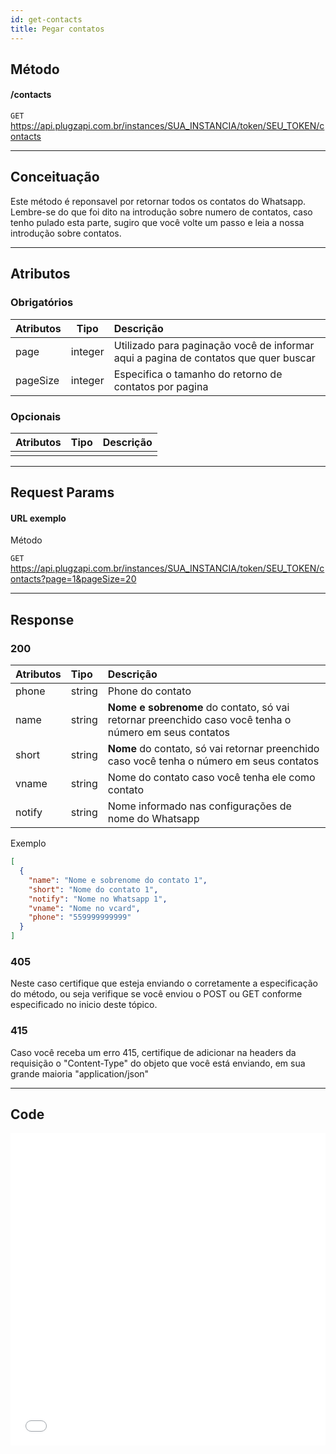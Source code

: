 ```yaml
---
id: get-contacts
title: Pegar contatos
---
```


## Método

#### /contacts

`GET` https://api.plugzapi.com.br/instances/SUA_INSTANCIA/token/SEU_TOKEN/contacts

---

## Conceituação

Este método é reponsavel por retornar todos os contatos do Whatsapp. Lembre-se do que foi dito na introdução sobre numero de contatos, caso tenho pulado esta parte, sugiro que você volte um passo e leia a nossa introdução sobre contatos.

---

## Atributos

### Obrigatórios

| Atributos | Tipo | Descrição |
| :-- | :-: | :-- |
| page | integer | Utilizado para paginação você de informar aqui a pagina de contatos que quer buscar |
| pageSize | integer | Especifica o tamanho do retorno de contatos por pagina |

### Opcionais

| Atributos | Tipo | Descrição |
| :-------- | :--: | :-------- |
|           |      |           |

---

## Request Params

#### URL exemplo

Método

`GET` https://api.plugzapi.com.br/instances/SUA_INSTANCIA/token/SEU_TOKEN/contacts?page=1&pageSize=20

---

## Response

### 200

| Atributos | Tipo | Descrição |
| :-- | :-- | :-- |
| phone | string | Phone do contato |
| name | string | **Nome e sobrenome** do contato, só vai retornar preenchido caso você tenha o número em seus contatos |
| short | string | **Nome** do contato, só vai retornar preenchido caso você tenha o número em seus contatos |
| vname | string | Nome do contato caso você tenha ele como contato |
| notify | string | Nome informado nas configurações de nome do Whatsapp |

Exemplo

```json
[
  {
    "name": "Nome e sobrenome do contato 1",
    "short": "Nome do contato 1",
    "notify": "Nome no Whatsapp 1",
    "vname": "Nome no vcard",
    "phone": "559999999999"
  }
]
```

### 405

Neste caso certifique que esteja enviando o corretamente a especificação do método, ou seja verifique se você enviou o POST ou GET conforme especificado no inicio deste tópico.

### 415

Caso você receba um erro 415, certifique de adicionar na headers da requisição o "Content-Type" do objeto que você está enviando, em sua grande maioria "application/json"

---

## Code

<iframe src="//api.apiembed.com/?source=https://raw.githubusercontent.com/PlugZapi/plugzapi-docs/main/json-examples/get-contacts.json&targets=all" frameborder="0" scrolling="no" width="100%" height="500px" seamless></iframe>

